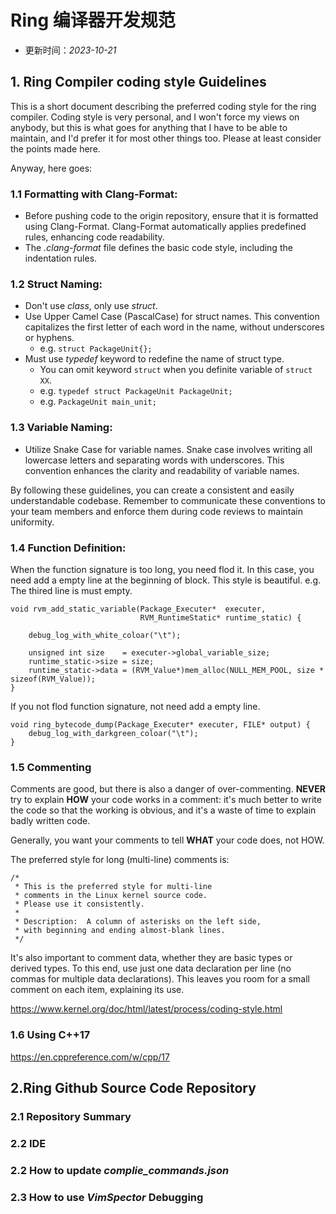 # Ring 编译器开发规范

- 更新时间：*2023-10-21*

## 1. Ring Compiler coding style Guidelines

This is a short document describing the preferred coding style for the ring compiler. Coding style is very personal, and I won't force my views on anybody, but this is what goes for anything that I have to be able to maintain, and I'd prefer it for most other things too. Please at least consider the points made here.

Anyway, here goes:

### 1.1 Formatting with Clang-Format:

- Before pushing code to the origin repository, ensure that it is formatted using Clang-Format. Clang-Format automatically applies predefined rules, enhancing code readability.
- The *.clang-format* file defines the basic code style, including the indentation rules.

### 1.2 Struct Naming:

- Don't use *class*, only use *struct*.
- Use Upper Camel Case (PascalCase) for struct names. This convention capitalizes the first letter of each word in the name, without underscores or hyphens.
    - e.g. `struct PackageUnit{};`
- Must use *typedef* keyword to redefine the name of struct type.
    - You can omit keyword `struct` when you definite variable of `struct XX`.
    - e.g. `typedef struct PackageUnit PackageUnit;`
    - e.g. `PackageUnit main_unit;`

### 1.3 Variable Naming:

- Utilize Snake Case for variable names. Snake case involves writing all lowercase letters and separating words with underscores. This convention enhances the clarity and readability of variable names.

By following these guidelines, you can create a consistent and easily understandable codebase. Remember to communicate these conventions to your team members and enforce them during code reviews to maintain uniformity.


### 1.4 Function Definition:

When the function signature is too long, you need flod it.
In this case, you need add a empty line at the beginning of block.
This style is beautiful.
e.g. The thired line is must empty.

```
void rvm_add_static_variable(Package_Executer*  executer,
                             RVM_RuntimeStatic* runtime_static) {

    debug_log_with_white_coloar("\t");

    unsigned int size    = executer->global_variable_size;
    runtime_static->size = size;
    runtime_static->data = (RVM_Value*)mem_alloc(NULL_MEM_POOL, size * sizeof(RVM_Value));
}
```


If you not flod function signature, not need add a empty line.

```
void ring_bytecode_dump(Package_Executer* executer, FILE* output) {
    debug_log_with_darkgreen_coloar("\t");
}
```


### 1.5 Commenting


Comments are good, but there is also a danger of over-commenting. **NEVER** try to explain **HOW** your code works in a comment: it's much better to write the code so that the working is obvious, and it's a waste of time to explain badly written code.

Generally, you want your comments to tell **WHAT** your code does, not HOW.

The preferred style for long (multi-line) comments is:
```
/*
 * This is the preferred style for multi-line
 * comments in the Linux kernel source code.
 * Please use it consistently.
 *
 * Description:  A column of asterisks on the left side,
 * with beginning and ending almost-blank lines.
 */
```


It's also important to comment data, whether they are basic types or derived types. To this end, use just one data declaration per line (no commas for multiple data declarations). This leaves you room for a small comment on each item, explaining its use.

https://www.kernel.org/doc/html/latest/process/coding-style.html


### 1.6 Using C++17 

https://en.cppreference.com/w/cpp/17



## 2.Ring Github Source Code Repository


### 2.1 Repository Summary


### 2.2 IDE

### 2.2 How to update *complie_commands.json*


### 2.3 How to use *VimSpector* Debugging




